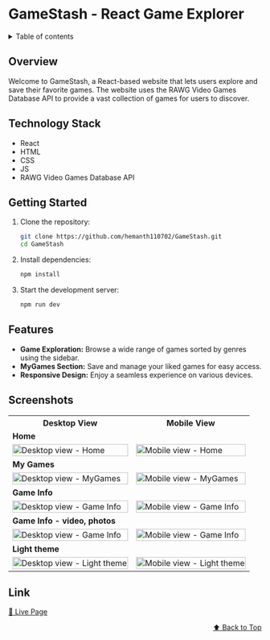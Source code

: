 <!-- 
Todo:
0) remove like icon, home, desc,then mygames - sentence
1) remove from liked game if req failed
2) also update the css of login and signup
3) keep skeleton loading for not loaded images, and trailers
4) should display error page if any request is failed
5) if we click on any genre search must be empty
6) Add game not found error page
7) use context for passing data, ex in Game
8) show errors correctly when password wrong, no user found likewise,...
9) loading state for liked game
10) only when user logged in can see myGames
11) also check like button inside game display
12) check query, param details like id, mail are correctly reaching backend
13) check whether liked games are correctly updated
14) myGames and liking feat only when user is logged in
 -->

<div id="top"></div>

# GameStash - React Game Explorer

<details>
<summary>Table of contents</summary>

-   [Overview](#overview)
-   [Technology Stack](#technology-stack)
-   [Getting Started](#getting-started)
-   [Features](#features)
-   [Screenshots](#screenshots)
-   [Link](#link)

</details>

## Overview

Welcome to GameStash, a React-based website that lets users explore and save their favorite games. The website uses the RAWG Video Games Database API to provide a vast collection of games for users to discover.

## Technology Stack

- React
- HTML
- CSS
- JS
- RAWG Video Games Database API

## Getting Started

1. Clone the repository:

   ```bash
   git clone https://github.com/hemanth110702/GameStash.git
   cd GameStash

   ```

2. Install dependencies:

   ```bash
   npm install
   ```

3. Start the development server:
   ```bash
   npm run dev
   ```

## Features

- **Game Exploration:** Browse a wide range of games sorted by genres using the sidebar.
- **MyGames Section:** Save and manage your liked games for easy access.
- **Responsive Design:** Enjoy a seamless experience on various devices.

## Screenshots

<table>
    <tr>
        <th>Desktop View</th>
        <th>Mobile View</th>
    </tr>
    <tr>
      <td colspan="3" style="text-align: left;font-weight: bold;">Home</td>
    </tr>
    <tr>
        <td>
            <img src="https://github.com/hemanth110702/GameStash/assets/89832451/f64c3486-94b6-4438-a225-b00c855dd38f" width="100%" title="Desktop view - Home"/>
        </td>
        <td>
            <img src="https://github.com/hemanth110702/GameStash/assets/89832451/3be65b33-25d6-4a26-a29d-ffdeaaec279e" width="100%" title="Mobile view - Home"/>
        </td>
    </tr>
    <tr>
      <td colspan="3" style="text-align: left;font-weight: bold;">My Games</td>
    </tr>
    <tr>
        <td>
            <img src="https://github.com/hemanth110702/GameStash/assets/89832451/be8311fa-8a60-4092-9109-5f3b206d299c" width="100%" title="Desktop view - MyGames"/>
        </td>
        <td>
            <img src="https://github.com/hemanth110702/GameStash/assets/89832451/13420c04-f6a8-4802-be77-a88b155ee6b5" width="100%" title="Mobile view - MyGames"/>
        </td>
    </tr>
    <tr>
      <td colspan="3" style="text-align: left;font-weight: bold;">Game Info</td>
    </tr>
    <tr>
        <td>
            <img src="https://github.com/hemanth110702/GameStash/assets/89832451/db91fae3-130d-4cf1-865f-932fda439bac" width="100%" title="Desktop view - Game Info"/>
        </td>
        <td>
            <img src="https://github.com/hemanth110702/GameStash/assets/89832451/98b8c2da-1649-4b2c-aa40-666f45bd97a2" width="100%" title="Mobile view - Game Info"/>
        </td>
    </tr>
    <tr>
      <td colspan="3" style="text-align: left;font-weight: bold;">Game Info - video, photos</td>
    </tr>
    <tr>
        <td>
            <img src="https://github.com/hemanth110702/GameStash/assets/89832451/db91fae3-130d-4cf1-865f-932fda439bac" width="100%" title="Desktop view - Game Info"/>
        </td>
        <td>
            <img src="https://github.com/hemanth110702/GameStash/assets/89832451/dfe79e92-c5cc-4872-b4dd-deaa17c7d6a8" width="100%" title="Mobile view - Game Info"/>
        </td>
    </tr> 
    <tr>
      <td colspan="3" style="text-align: left;font-weight: bold;">Light theme</td>
    </tr>
    <tr>
        <td>
            <img src="https://github.com/hemanth110702/GameStash/assets/89832451/18cda281-7f90-4244-93ab-9689f451b20f" width="100%" title="Desktop view - Light theme"/>
        </td>
        <td>
            <img src="https://github.com/hemanth110702/GameStash/assets/89832451/b8163ab7-60da-4aa4-b7dd-45c3f01b0d68" width="100%" title="Mobile view - Light theme"/>
        </td>
    </tr> 
</table>

## Link
[🚀 Live Page](https://game-stash.netlify.app/)

<p align="right"><a href="#top">⬆️ Back to Top</a></p>
